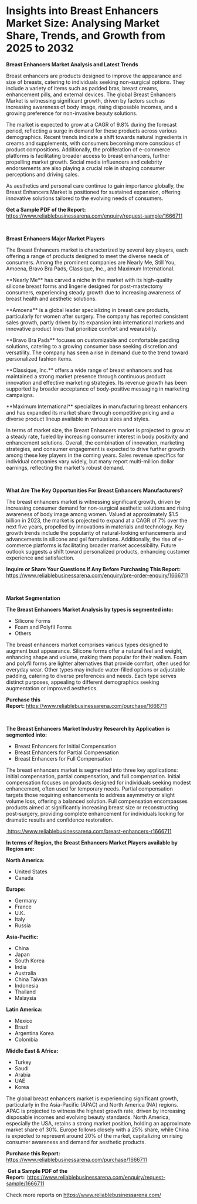 <p><h1>Insights into Breast Enhancers Market Size: Analysing Market Share, Trends, and Growth from 2025 to 2032</h1></p><p><strong>Breast Enhancers Market Analysis and Latest Trends</strong></p>
<p><p>Breast enhancers are products designed to improve the appearance and size of breasts, catering to individuals seeking non-surgical options. They include a variety of items such as padded bras, breast creams, enhancement pills, and external devices. The global Breast Enhancers Market is witnessing significant growth, driven by factors such as increasing awareness of body image, rising disposable incomes, and a growing preference for non-invasive beauty solutions. </p><p>The market is expected to grow at a CAGR of 9.8% during the forecast period, reflecting a surge in demand for these products across various demographics. Recent trends indicate a shift towards natural ingredients in creams and supplements, with consumers becoming more conscious of product compositions. Additionally, the proliferation of e-commerce platforms is facilitating broader access to breast enhancers, further propelling market growth. Social media influencers and celebrity endorsements are also playing a crucial role in shaping consumer perceptions and driving sales. </p><p>As aesthetics and personal care continue to gain importance globally, the Breast Enhancers Market is positioned for sustained expansion, offering innovative solutions tailored to the evolving needs of consumers.</p></p>
<p><strong>Get a Sample PDF of the Report:&nbsp;</strong> <a href="https://www.reliablebusinessarena.com/enquiry/request-sample/1666711?utm_campaign=3200&utm_medium=2&utm_source=Github&utm_content=ia&utm_term=06032025&utm_id=breast-enhancers">https://www.reliablebusinessarena.com/enquiry/request-sample/1666711</a></p>
<p>&nbsp;</p>
<p><strong>Breast Enhancers Major Market Players</strong></p>
<p><p>The Breast Enhancers market is characterized by several key players, each offering a range of products designed to meet the diverse needs of consumers. Among the prominent companies are Nearly Me, Still You, Amoena, Bravo Bra Pads, Classique, Inc., and Maximum International.</p><p>**Nearly Me** has carved a niche in the market with its high-quality silicone breast forms and lingerie designed for post-mastectomy consumers, experiencing steady growth due to increasing awareness of breast health and aesthetic solutions.</p><p>**Amoena** is a global leader specializing in breast care products, particularly for women after surgery. The company has reported consistent sales growth, partly driven by its expansion into international markets and innovative product lines that prioritize comfort and wearability.</p><p>**Bravo Bra Pads** focuses on customizable and comfortable padding solutions, catering to a growing consumer base seeking discretion and versatility. The company has seen a rise in demand due to the trend toward personalized fashion items.</p><p>**Classique, Inc.** offers a wide range of breast enhancers and has maintained a strong market presence through continuous product innovation and effective marketing strategies. Its revenue growth has been supported by broader acceptance of body-positive messaging in marketing campaigns.</p><p>**Maximum International** specializes in manufacturing breast enhancers and has expanded its market share through competitive pricing and a diverse product lineup available in various sizes and styles.</p><p>In terms of market size, the Breast Enhancers market is projected to grow at a steady rate, fueled by increasing consumer interest in body positivity and enhancement solutions. Overall, the combination of innovation, marketing strategies, and consumer engagement is expected to drive further growth among these key players in the coming years. Sales revenue specifics for individual companies vary widely, but many report multi-million dollar earnings, reflecting the market's robust demand.</p></p>
<p>&nbsp;</p>
<p><strong>What Are The Key Opportunities For Breast Enhancers Manufacturers?</strong></p>
<p><p>The breast enhancers market is witnessing significant growth, driven by increasing consumer demand for non-surgical aesthetic solutions and rising awareness of body image among women. Valued at approximately $1.5 billion in 2023, the market is projected to expand at a CAGR of 7% over the next five years, propelled by innovations in materials and technology. Key growth trends include the popularity of natural-looking enhancements and advancements in silicone and gel formulations. Additionally, the rise of e-commerce platforms is facilitating broader market accessibility. Future outlook suggests a shift toward personalized products, enhancing customer experience and satisfaction.</p></p>
<p><strong>Inquire or Share Your Questions If Any Before Purchasing This Report:</strong> <a href="https://www.reliablebusinessarena.com/enquiry/pre-order-enquiry/1666711?utm_campaign=3200&utm_medium=2&utm_source=Github&utm_content=ia&utm_term=06032025&utm_id=breast-enhancers">https://www.reliablebusinessarena.com/enquiry/pre-order-enquiry/1666711</a></p>
<p>&nbsp;</p>
<p><strong>Market Segmentation</strong></p>
<p><strong>The Breast Enhancers Market Analysis by types is segmented into:</strong></p>
<p><ul><li>Silicone Forms</li><li>Foam and Polyfil Forms</li><li>Others</li></ul></p>
<p><p>The breast enhancers market comprises various types designed to augment bust appearance. Silicone forms offer a natural feel and weight, enhancing shape and volume, making them popular for their realism. Foam and polyfil forms are lighter alternatives that provide comfort, often used for everyday wear. Other types may include water-filled options or adjustable padding, catering to diverse preferences and needs. Each type serves distinct purposes, appealing to different demographics seeking augmentation or improved aesthetics.</p></p>
<p><strong>Purchase this Report:&nbsp;</strong><a href="https://www.reliablebusinessarena.com/purchase/1666711?utm_campaign=3200&utm_medium=2&utm_source=Github&utm_content=ia&utm_term=06032025&utm_id=breast-enhancers">https://www.reliablebusinessarena.com/purchase/1666711</a></p>
<p>&nbsp;</p>
<p><strong>The Breast Enhancers Market Industry Research by Application is segmented into:</strong></p>
<p><ul><li>Breast Enhancers for Initial Compensation</li><li>Breast Enhancers for Partial Compensation</li><li>Breast Enhancers for Full Compensation</li></ul></p>
<p><p>The breast enhancers market is segmented into three key applications: initial compensation, partial compensation, and full compensation. Initial compensation focuses on products designed for individuals seeking modest enhancement, often used for temporary needs. Partial compensation targets those requiring enhancements to address asymmetry or slight volume loss, offering a balanced solution. Full compensation encompasses products aimed at significantly increasing breast size or reconstructing post-surgery, providing complete enhancement for individuals looking for dramatic results and confidence restoration.</p></p>
<p><a href="https://www.reliablebusinessarena.com/breast-enhancers-r1666711?utm_campaign=3200&utm_medium=2&utm_source=Github&utm_content=ia&utm_term=06032025&utm_id=breast-enhancers">&nbsp;https://www.reliablebusinessarena.com/breast-enhancers-r1666711</a></p>
<p><strong>In terms of Region, the Breast Enhancers Market Players available by Region are:</strong></p>
<p>
    <p> <strong> North America: </strong>
        <ul>
            <li>United States</li>
            <li>Canada</li>
        </ul>
        </p> 
    <p> <strong> Europe: </strong>
        <ul>
            <li>Germany</li>
            <li>France</li>
            <li>U.K.</li>
            <li>Italy</li>
            <li>Russia</li>
        </ul>
        </p> 
    <p> <strong> Asia-Pacific: </strong>
        <ul>
            <li>China</li>
            <li>Japan</li>
            <li>South Korea</li>
            <li>India</li>
            <li>Australia</li>
            <li>China Taiwan</li>
            <li>Indonesia</li>
            <li>Thailand</li>
            <li>Malaysia</li>
        </ul>
        </p> 
    <p> <strong> Latin America: </strong>
        <ul>
            <li>Mexico</li>
            <li>Brazil</li>
            <li>Argentina Korea</li>
            <li>Colombia</li>
        </ul>
        </p> 
    <p> <strong> Middle East & Africa: </strong>
        <ul>
            <li>Turkey</li>
            <li>Saudi</li>
            <li>Arabia</li>
            <li>UAE</li>
            <li>Korea</li>
        </ul>
    </p>
    </p>
<p><p>The global breast enhancers market is experiencing significant growth, particularly in the Asia-Pacific (APAC) and North America (NA) regions. APAC is projected to witness the highest growth rate, driven by increasing disposable incomes and evolving beauty standards. North America, especially the USA, retains a strong market position, holding an approximate market share of 30%. Europe follows closely with a 25% share, while China is expected to represent around 20% of the market, capitalizing on rising consumer awareness and demand for aesthetic products.</p></p>
<p><strong>Purchase this Report: </strong><a href="https://www.reliablebusinessarena.com/purchase/1666711?utm_campaign=3200&utm_medium=2&utm_source=Github&utm_content=ia&utm_term=06032025&utm_id=breast-enhancers">https://www.reliablebusinessarena.com/purchase/1666711</a></p>
<p>&nbsp;<strong>Get a Sample PDF of the Report:&nbsp;&nbsp;</strong><a href="https://www.reliablebusinessarena.com/enquiry/request-sample/1666711?utm_campaign=3200&utm_medium=2&utm_source=Github&utm_content=ia&utm_term=06032025&utm_id=breast-enhancers">https://www.reliablebusinessarena.com/enquiry/request-sample/1666711</a></p>
<p><strong></strong></p>
<p>Check more reports on <a href="https://www.reliablebusinessarena.com/?utm_campaign=3200&utm_medium=2&utm_source=Github&utm_content=ia&utm_term=06032025&utm_id=breast-enhancers">https://www.reliablebusinessarena.com/</a></p>
